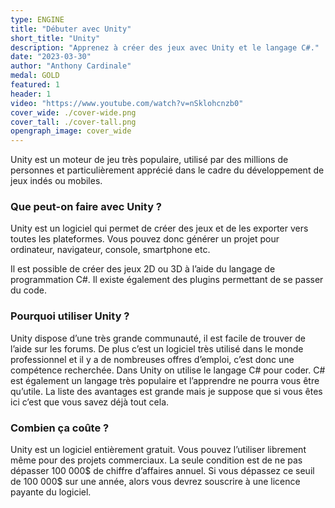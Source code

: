 ```yaml
---
type: ENGINE
title: "Débuter avec Unity"
short_title: "Unity"
description: "Apprenez à créer des jeux avec Unity et le langage C#."
date: "2023-03-30"
author: "Anthony Cardinale"
medal: GOLD
featured: 1
header: 1
video: "https://www.youtube.com/watch?v=nSklohcnzb0"
cover_wide: ./cover-wide.png
cover_tall: ./cover-tall.png
opengraph_image: cover_wide
---
```


Unity est un moteur de jeu très populaire, utilisé par des millions de personnes et particulièrement apprécié dans le cadre du développement de jeux indés ou mobiles.

### Que peut-on faire avec Unity ?

Unity est un logiciel qui permet de créer des jeux et de les exporter vers toutes les plateformes. Vous pouvez donc générer un projet pour ordinateur, navigateur, console, smartphone etc.

Il est possible de créer des jeux 2D ou 3D à l’aide du langage de programmation C#. Il existe également des plugins permettant de se passer du code.

### Pourquoi utiliser Unity ?

Unity dispose d’une très grande communauté, il est facile de trouver de l’aide sur les forums. De plus c’est un logiciel très utilisé dans le monde professionnel et il y a de nombreuses offres d’emploi, c’est donc une compétence recherchée. Dans Unity on utilise le langage C# pour coder. C# est également un langage très populaire et l’apprendre ne pourra vous être qu’utile. La liste des avantages est grande mais je suppose que si vous êtes ici c’est que vous savez déjà tout cela.

### Combien ça coûte ?

Unity est un logiciel entièrement gratuit. Vous pouvez l’utiliser librement même pour des projets commerciaux. La seule condition est de ne pas dépasser 100 000$ de chiffre d’affaires annuel. Si vous dépassez ce seuil de 100 000$ sur une année, alors vous devrez souscrire à une licence payante du logiciel.

